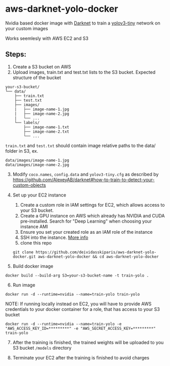 # aws-darknet-yolo-docker
Nvidia based docker image with [Darknet](https://github.com/pjreddie/darknet) to train a [yolov3-tiny](https://pjreddie.com/darknet/yolo/) network on your custom images

Works seemlesly with AWS EC2 and S3

## Steps:
1. Create a S3 bucket on AWS
2. Upload images, train.txt and test.txt lists to the S3 bucket. 
Expected structure of the bucket
```
your-s3-bucket/
└── data/
    ├── train.txt
    ├── test.txt
    ├── images/
    |   ├── image-name-1.jpg
    |   ├── image-name-2.jpg
    |   └── ...
    └── labels/
        ├── image-name-1.txt
        ├── image-name-2.txt
        └── ...
``` 

`train.txt` and `test.txt` should contain image relative paths to the data/ folder in S3, ex.
```
data/images/image-name-1.jpg
data/images/image-name-2.jpg
```

3. Modify `coco.names`, `config.data` and `yolov3-tiny.cfg` as described by https://github.com/AlexeyAB/darknet#how-to-train-to-detect-your-custom-objects



4. Set up your EC2 instance
    1. Create a custom role in IAM settings for EC2, which allows access to your S3 bucket.
    2. Create a GPU instance on AWS which already has NVIDIA and CUDA pre-installed. Search for "Deep Learning" when choosing your instance AMI
    3. Ensure you set your created role as an IAM role of the instance
    4. SSH into the instance. [More info](https://docs.aws.amazon.com/AWSEC2/latest/UserGuide/AccessingInstancesLinux.html)
    5. clone this repo
    ```
    git clone https://github.com/deividasskiparis/aws-darknet-yolo-docker.git aws-darknet-yolo-docker && cd aws-darknet-yolo-docker
    ```

5. Build docker image
```
docker build --build-arg S3=your-s3-bucket-name -t train-yolo .
```
6. Run image
```
docker run -d --runtime=nvidia --name=train-yolo train-yolo
```
NOTE: If running locally instead on EC2, you will have to provide AWS credentials to your docker container for a role, that has access to your S3 bucket
```
docker run -d --runtime=nvidia --name=train-yolo -e "AWS_ACCESS_KEY_ID=*********" -e "AWS_SECRET_ACCESS_KEY=*********" train-yolo
```

7. After the training is finished, the trained weights will be uploaded to you S3 bucket `/models` directory

8. Terminate your EC2 after the training is finished to avoid charges
